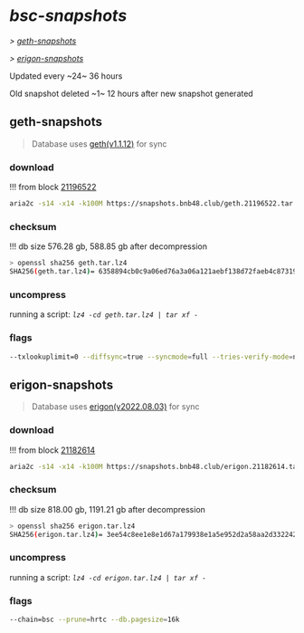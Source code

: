 # *bsc-snapshots*


*\> [geth-snapshots](#geth-snapshots)*

*\> [erigon-snapshots](#erigon-snapshots)*

Updated every ~24~ 36 hours

Old snapshot deleted ~1~ 12 hours after new snapshot generated

## geth-snapshots


> Database uses [geth(v1.1.12)](https://github.com/bnb-chain/bsc/releases/tag/v1.1.12) for sync


### download

<!-- begin_geth -->

!!! from block [21196522](https://bscscan.com/block/21196522)
```bash
aria2c -s14 -x14 -k100M https://snapshots.bnb48.club/geth.21196522.tar.lz4 -o geth.tar.lz4
```


### checksum


!!! db size 576.28 gb, 588.85 gb after decompression
```bash
> openssl sha256 geth.tar.lz4
SHA256(geth.tar.lz4)= 6358894cb0c9a06ed76a3a06a121aebf138d72faeb4c8731912627411234df37
```

<!-- end_geth -->

### uncompress


running a script: _`lz4 -cd geth.tar.lz4 | tar xf -`_


### flags


```bash
--txlookuplimit=0 --diffsync=true --syncmode=full --tries-verify-mode=none --pruneancient=true --diffblock=5000
```


## erigon-snapshots


> Database uses [erigon(v2022.08.03)](https://github.com/ledgerwatch/erigon/releases/tag/v2022.08.03) for sync


### download

<!-- begin_erigon -->

!!! from block [21182614](https://bscscan.com/block/21182614)
```bash
aria2c -s14 -x14 -k100M https://snapshots.bnb48.club/erigon.21182614.tar.lz4 -o erigon.tar.lz4
```


### checksum


!!! db size 818.00 gb, 1191.21 gb after decompression
```bash
> openssl sha256 erigon.tar.lz4
SHA256(erigon.tar.lz4)= 3ee54c8ee1e8e1d67a179938e1a5e952d2a58aa2d33224242b0a5ac36a8b19d4
```

<!-- end_erigon -->

### uncompress


running a script: _`lz4 -cd erigon.tar.lz4 | tar xf -`_


### flags


```bash
--chain=bsc --prune=hrtc --db.pagesize=16k
```
